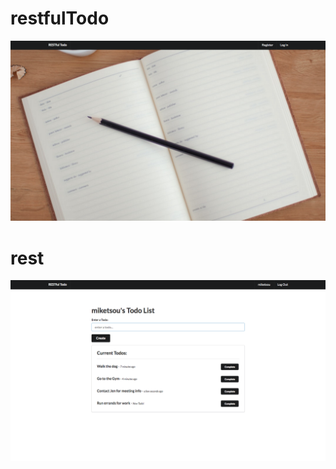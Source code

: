 # restfulTodo

![](/public/images/restfulTodo_landing.png)


# rest

![](/public/images/restfulTodo_profile.png)
